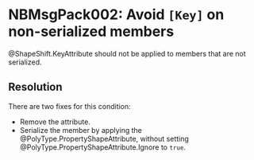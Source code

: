 # NBMsgPack002: Avoid `[Key]` on non-serialized members

@ShapeShift.KeyAttribute should not be applied to members that are not serialized.

## Resolution

There are two fixes for this condition:

- Remove the attribute.
- Serialize the member by applying the @PolyType.PropertyShapeAttribute, without setting @PolyType.PropertyShapeAttribute.Ignore to `true`.
